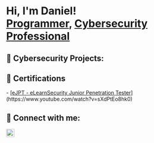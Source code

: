 <h1>Hi, I'm Daniel! <br/><a href="https://github.com/danielserbu">Programmer</a>, <a href="https://www.linkedin.com/in/daniel-serbu/">Cybersecurity Professional</a>

<h2> 🤳 Cybersecurity Projects:</h2>
  

<h2> 🤳 Certifications</h2>
  - <a href="https://elearnsecurity.com/product/ejpt-certification/">[eJPT - eLearnSecurity Junior Penetration Tester]</a> (https://www.youtube.com/watch?v=sXdPtEo8hk0)
  
<h2> 🤳 Connect with me:</h2>

<!-- [<img align="left" alt="Daniel Serbu | Twitter" width="22px" src="https://cdn.jsdelivr.net/npm/simple-icons@v3/icons/twitter.svg" />][twitter] -->
[<img align="left" alt="Daniel Serbu | LinkedIn" width="22px" src="https://cdn.jsdelivr.net/npm/simple-icons@v3/icons/linkedin.svg" />][linkedin]

<!-- [twitter]: https://twitter.com/danielserbu -->
[linkedin]: https://linkedin.com/in/daniel-serbu

<!--
**danielserbu/danielserbu** is a ✨ _special_ ✨ repository because its `README.md` (this file) appears on your GitHub profile.

Here are some ideas to get you started:

- 🔭 I’m currently working on ...
- 🌱 I’m currently learning ...
- 👯 I’m looking to collaborate on ...
- 🤔 I’m looking for help with ...
- 💬 Ask me about ...
- 📫 How to reach me: ...
- 😄 Pronouns: ...
- ⚡ Fun fact: ...
-->
